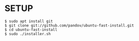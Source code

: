 # SETUP
	$ sudo apt install git
	$ git clone git://github.com/pandov/ubuntu-fast-install.git
	$ cd ubuntu-fast-install
	$ sudo ./installer.sh
